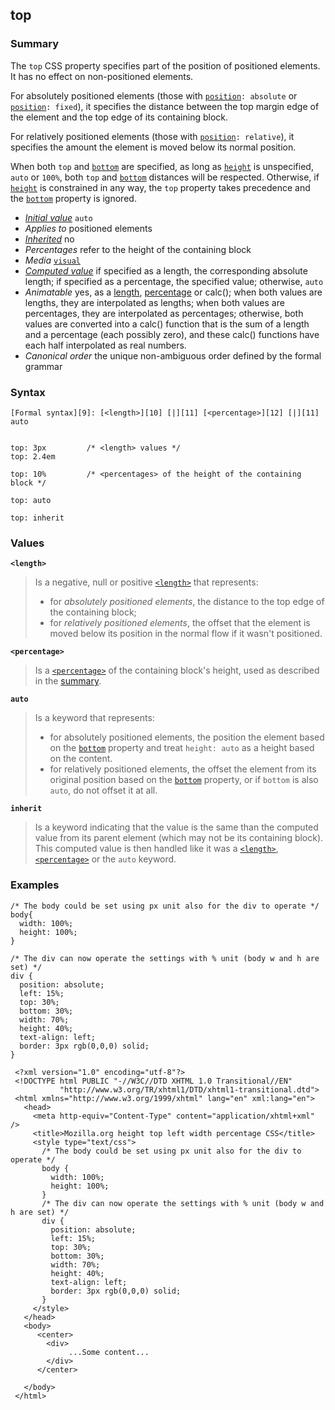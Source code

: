 ## top

### Summary

The `top` CSS property specifies part of the position of positioned elements. It has no effect on non-positioned elements.

For absolutely positioned elements (those with [`position`][0]`: absolute` or [`position`][0]`: fixed`), it specifies the distance between the top margin edge of the element and the top edge of its containing block.

For relatively positioned elements (those with [`position`][0]`: relative`), it specifies the amount the element is moved below its normal position.

When both `top` and [`bottom`][1] are specified, as long as [`height`][2] is unspecified, `auto` or `100%`, both `top` and [`bottom`][1] distances will be respected. Otherwise, if [`height`][2] is constrained in any way, the `top` property takes precedence and the [`bottom`][1] property is ignored.

* _[Initial value][3]_ `auto` 
* _Applies to_ positioned elements 
* _[Inherited][4]_ no 
* _Percentages_ refer to the height of the containing block 
* _Media_ [`visual`][5] 
* _[Computed value][6]_ if specified as a length, the corresponding absolute length; if specified as a percentage, the specified value; otherwise, `auto` 
* _Animatable_ yes, as a [length][7], [percentage][8] or calc(); when both values are lengths, they are interpolated as lengths; when both values are percentages, they are interpolated as percentages; otherwise, both values are converted into a calc() function that is the sum of a length and a percentage (each possibly zero), and these calc() functions have each half interpolated as real numbers. 
* _Canonical order_ the unique non-ambiguous order defined by the formal grammar

### Syntax

    [Formal syntax][9]: [<length>][10] [|][11] [<percentage>][12] [|][11] auto
    

    top: 3px         /* <length> values */
    top: 2.4em
    
    top: 10%         /* <percentages> of the height of the containing block */
    
    top: auto
    
    top: inherit
    

### Values

**`<length>`**

> Is a negative, null or positive [`<length>`][13] that represents:
> 
> * for _absolutely positioned elements_, the distance to the top edge of the containing block;
> * for _relatively positioned elements_, the offset that the element is moved below its position in the normal flow if it wasn't positioned.
> 

**`<percentage>`**

> Is a [`<percentage>`][14] of the containing block's height, used as described in the [summary][15].

**`auto`**

> Is a keyword that represents:
> 
> * for absolutely positioned elements, the position the element based on the [`bottom`][1] property and treat `height: auto` as a height based on the content.
> * for relatively positioned elements, the offset the element from its original position based on the [`bottom`][1] property, or if `bottom` is also `auto`, do not offset it at all.
> 

**`inherit`**

> Is a keyword indicating that the value is the same than the computed value from its parent element (which may not be its containing block). This computed value is then handled like it was a [`<length>`][13], [`<percentage>`][14] or the `auto` keyword.

### Examples

    /* The body could be set using px unit also for the div to operate */
    body{
      width: 100%;
      height: 100%;
    }
    
    /* The div can now operate the settings with % unit (body w and h are set) */
    div {
      position: absolute;
      left: 15%;
      top: 30%;
      bottom: 30%;
      width: 70%;
      height: 40%;
      text-align: left;
      border: 3px rgb(0,0,0) solid;
    }

     <?xml version="1.0" encoding="utf-8"?>
     <!DOCTYPE html PUBLIC "-//W3C//DTD XHTML 1.0 Transitional//EN"
               "http://www.w3.org/TR/xhtml1/DTD/xhtml1-transitional.dtd">
     <html xmlns="http://www.w3.org/1999/xhtml" lang="en" xml:lang="en">
       <head>
         <meta http-equiv="Content-Type" content="application/xhtml+xml" />
         <title>Mozilla.org height top left width percentage CSS</title>
         <style type="text/css">
           /* The body could be set using px unit also for the div to operate */
           body {
             width: 100%;
             height: 100%;
           }
           /* The div can now operate the settings with % unit (body w and h are set) */
           div {
             position: absolute;
             left: 15%;
             top: 30%;
             bottom: 30%;
             width: 70%;
             height: 40%;
             text-align: left;
             border: 3px rgb(0,0,0) solid;
           }
         </style>
       </head>
       <body>
          <center>
            <div>
                 ...Some content...
            </div>
          </center>
    
       </body>
     </html>



[0]: https://developer.mozilla.org/en/docs/Web/CSS/position
[1]: https://developer.mozilla.org/en/docs/Web/CSS/bottom
[2]: https://developer.mozilla.org/en/docs/Web/CSS/height
[3]: https://developer.mozilla.org/en/docs/CSS/initial_value
[4]: https://developer.mozilla.org/en/docs/CSS/inheritance
[5]: https://developer.mozilla.org/en/docs/CSS/@media#Media_groups
[6]: https://developer.mozilla.org/en/docs/CSS/computed_value
[7]: https://developer.mozilla.org/en/docs/CSS/length#Interpolation "Values of the <length> CSS data type are interpolated as real, floating-point numbers."
[8]: https://developer.mozilla.org/en/docs/CSS/percentage#Interpolation "Values of the <percentage> CSS data type are interpolated as real, floating-point numbers."
[9]: https://developer.mozilla.org/en/docs/CSS/Value_definition_syntax "CSS/Value_definition_syntax"
[10]: https://developer.mozilla.org/en/docs/CSS/length "Possible value: a number followed by 'em', 'ex', 'ch', 'rem', 'px', 'cm', 'mm', 'in', 'vh', 'vw', 'vmin', 'vmax', 'pt', 'pc', 'px', like 3px, 1.5cm, -0.5em, 0."
[11]: https://developer.mozilla.org/en/docs/CSS/Value_definition_syntax#Single_bar "Single bar: the two entities are optional, but exactly one must be present."
[12]: https://developer.mozilla.org/en/docs/CSS/percentage
[13]: https://developer.mozilla.org/en/docs/Web/CSS/length
[14]: https://developer.mozilla.org/en/docs/Web/CSS/percentage
[15]: #Summary